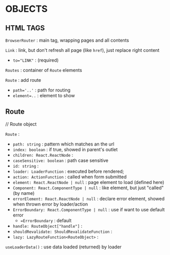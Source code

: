 # OBJECTS

## HTML TAGS
`BrowserRouter` : main tag, wrapping pages and all contents  

`Link` : link, but don't refresh all page (like `href`), just replace right content  
*	`to="LINK"` : (required)  

`Routes` : container of `Route` elements  

`Route` : add route  
*	`path='..'` : path for routing  
*	`element=..` : element to show  

## Route
// Route object

`Route` :  
*	`path: string` : pattern which matches an the url  
*	`index: boolean` : if true, showed in parent's outlet  
*	`children: React.ReactNode` :   
*	`caseSensitive: boolean` : path case sensitive  
*	`id: string` :   
*	`loader: LoaderFunction` : executed before rendered;
*	`action: ActionFunction` : called when form submitted  
*	`element: React.ReactNode | null` : page element to load (defined here)  
*	`Component: React.ComponentType | null` : like element, but just "called" (by name)  
*	`errorElement: React.ReactNode | null` : declare error element, showed when thrown error by loader/action  
*	`ErrorBoundary: React.ComponentType | null` : use if want to use default error  
	*	`=ErrorBoundary` : default  
*	`handle: RouteObject["handle"]` :   
*	`shouldRevalidate: ShouldRevalidateFunction` :   
*	`lazy: LazyRouteFunction<RouteObject>` :   

`useLoaderData()` : use data loaded (returned) by loader  